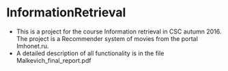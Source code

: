 # InformationRetrieval

* This is a project for the course Information retrieval in CSC autumn 2016. The project is a Recommender system of movies from the portal Imhonet.ru.
* A detailed description of all functionality is in the file Malkevich_final_report.pdf
